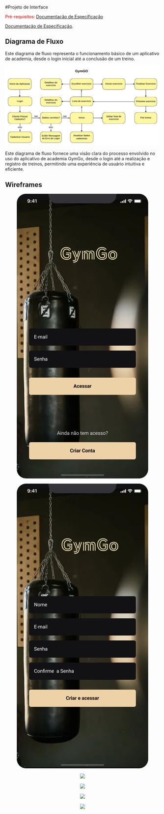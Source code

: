 
#Projeto de Interface

<span style="color:red">Pré-requisitos: <a href="2-Especificação do Projeto.md"> Documentação de Especificação</a></span>

 <a href="2-Especificação do Projeto.md"> Documentação de Especificação</a>.

## Diagrama de Fluxo

Este diagrama de fluxo representa o funcionamento básico de um aplicativo de academia, desde o login inicial até a conclusão de um treino. 

![Diagrama de Fluxo](img/Diagrama-de-Fluxo.png)


Este diagrama de fluxo fornece uma visão clara do processo envolvido no uso do aplicativo de academia GymGo, desde o login até a realização e registro de treinos, permitindo uma experiência de usuário intuitiva e eficiente.

## Wireframes

<p align="center">
      
   <img src="https://github.com/ICEI-PUC-Minas-PMV-ADS/pmv-ads-2024-1-e4-proj-infra-t1-pmv-ads-2024-1-e4-projgym/blob/main/docs/img/Login.png">

</p>

<p align="center">
 
   <img src="https://github.com/ICEI-PUC-Minas-PMV-ADS/pmv-ads-2024-1-e4-proj-infra-t1-pmv-ads-2024-1-e4-projgym/blob/main/docs/img/Sign%20Up.png">
</p>

<p align="center">
 
   <img src="https://github.com/ICEI-PUC-Minas-PMV-ADS/pmv-ads-2024-1-e4-proj-infra-t1-pmv-ads-2024-1-e4-projgym/blob/main/docs/img/Home.png)">
   
</p>

<p align="center">
 
   <img src="https://github.com/ICEI-PUC-Minas-PMV-ADS/temp-e4-proj/blob/main/docs/img/Exercise.png">
</p>

<p align="center">
 
   <img src="https://github.com/ICEI-PUC-Minas-PMV-ADS/temp-e4-proj/blob/main/docs/img/History.png">
</p>

<p align="center">
 
   <img src="https://github.com/ICEI-PUC-Minas-PMV-ADS/temp-e4-proj/blob/main/docs/img/Profile.png">
</p>
